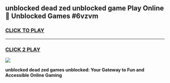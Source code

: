 
## unblocked dead zed unblocked game Play Online 👋 Unblocked Games #6vzvm
<h3>
<a href="https://premium.freeplayer.one?title=unblocked_dead_zed&ref=21F">CLICK TO PLAY</a></h3>
<hr>

<h3>
<a href="https://premium.freeplayer.one?title=unblocked_dead_zed&ref=21F">CLICK 2 PLAY</a>
  
</h3>

<a href="https://premium.freeplayer.one?title=unblocked_dead_zed&ref=21F/"><img src="https://clearcache.store/games.png"></a>


**unblocked dead zed games unblocked: Your Gateway to Fun and Accessible Online Gaming**
